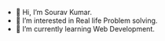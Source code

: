 - 👋 Hi, I’m Sourav Kumar.
- 👀 I’m interested in Real life Problem solving. 
- 🌱 I’m currently learning Web Development.
